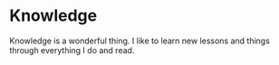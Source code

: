 # Knowledge

Knowledge is a wonderful thing. I like to learn new lessons and things through everything I do and read.
